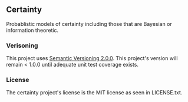 ## Certainty

Probablistic models of certainty including those that are Bayesian or information theoretic.

### Verisoning

This project uses [Semantic Versioning 2.0.0](https://semver.org/spec/v2.0.0.html).
This project's version will remain < 1.0.0 until adequate unit test coverage exists.

### License

The certainty project's license is the MIT license as seen in LICENSE.txt.
